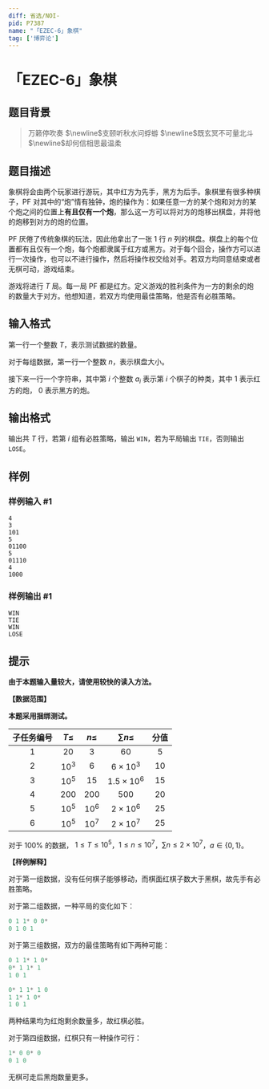 ```yaml
---
diff: 省选/NOI-
pid: P7387
name: "「EZEC-6」象棋"
tag: ['博弈论']
---
```

# 「EZEC-6」象棋
## 题目背景

> 万籁停吹奏
$\newline$支颐听秋水问蜉蝣
$\newline$既玄冥不可量北斗
$\newline$却何信相思最温柔

## 题目描述

象棋将会由两个玩家进行游玩，其中红方为先手，黑方为后手。象棋里有很多种棋子，PF 对其中的“炮”情有独钟，炮的操作为：如果任意一方的某个炮和对方的某个炮之间的位置上**有且仅有一个炮**，那么这一方可以将对方的炮移出棋盘，并将他的炮移到对方的炮的位置。

PF 厌倦了传统象棋的玩法，因此他拿出了一张 $1$ 行 $n$ 列的棋盘。棋盘上的每个位置都有且仅有一个炮，每个炮都隶属于红方或黑方。对于每个回合，操作方可以进行一次操作，也可以不进行操作，然后将操作权交给对手。若双方均同意结束或者无棋可动，游戏结束。


游戏将进行 $T$ 局。每一局 PF 都是红方。定义游戏的胜利条件为一方的剩余的炮的数量大于对方。他想知道，若双方均使用最佳策略，他是否有必胜策略。
## 输入格式

第一行一个整数 $T$，表示测试数据的数量。

对于每组数据，第一行一个整数 $n$，表示棋盘大小。

接下来一行一个字符串，其中第 $i$ 个整数 $a_i$ 表示第 $i$ 个棋子的种类，其中 $1$ 表示红方的炮， $0$ 表示黑方的炮。
## 输出格式

输出共 $T$ 行，若第 $i$ 组有必胜策略，输出 `WIN`，若为平局输出 `TIE`，否则输出 `LOSE`。
## 样例

### 样例输入 #1
```
4
3
101
5
01100
5
01110
4
1000
```
### 样例输出 #1
```
WIN
TIE
WIN
LOSE
```
## 提示

**由于本题输入量较大，请使用较快的读入方法。**

**【数据范围】**

**本题采用捆绑测试。**

|子任务编号|$T\le$|$n\le$|$\sum n\le$|分值|
|:-:|:-:|:-:|:-:|:-:|
|$1$|$20$|$3$|$60$|$5$|
|$2$|$10^3$|$6$|$6\times10^3$|$10$|
|$3$|$10^5$|$15$|$1.5\times10^6$|$15$|
|$4$|$200$|$200$|$500$|$20$|
|$5$|$10^5$|$10^6$|$2\times10^6$|$25$|
|$6$|$10^5$|$10^7$|$2\times10^7$|$25$|

对于 $100\%$ 的数据， $1\le T \le 10^5$，$1 \le n \le 10^7$，$\sum n \le 2\times 10^7$，$a \in \{0,1\}$。

**【样例解释】**

对于第一组数据，没有任何棋子能够移动，而棋面红棋子数大于黑棋，故先手有必胜策略。

对于第二组数据，一种平局的变化如下：

```cpp
0 1 1* 0 0*
0 1 0 1
```	

对于第三组数据，双方的最佳策略有如下两种可能：
```cpp
0 1 1* 1 0*
0* 1 1* 1
1 0 1
```

```cpp
0* 1 1* 1 0
1 1* 1 0*
1 0 1
```
两种结果均为红炮剩余数量多，故红棋必胜。

对于第四组数据，红棋只有一种操作可行：

```cpp
1* 0 0* 0
0 1 0
```
无棋可走后黑炮数量更多。


